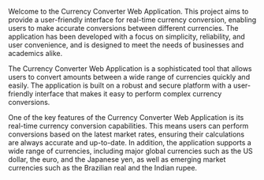 Welcome to the Currency Converter Web Application. This project aims to provide a user-friendly interface for real-time currency conversion, enabling users to make accurate conversions between different currencies. The application has been developed with a focus on simplicity, reliability, and user convenience, and is designed to meet the needs of businesses and academics alike.

The Currency Converter Web Application is a sophisticated tool that allows users to convert amounts between a wide range of currencies quickly and easily. The application is built on a robust and secure platform with a user-friendly interface that makes it easy to perform complex currency conversions.

One of the key features of the Currency Converter Web Application is its real-time currency conversion capabilities. This means users can perform conversions based on the latest market rates, ensuring their calculations are always accurate and up-to-date. In addition, the application supports a wide range of currencies, including major global currencies such as the US dollar, the euro, and the Japanese yen, as well as emerging market currencies such as the Brazilian real and the Indian rupee.
